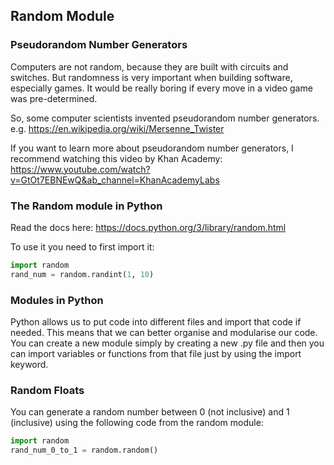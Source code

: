 ## Random Module
### Pseudorandom Number Generators

Computers are not random, because they are built with circuits and switches. But randomness is very important when building software, especially games. It would be really boring if every move in a video game was pre-determined.

So, some computer scientists invented pseudorandom number generators. e.g. https://en.wikipedia.org/wiki/Mersenne_Twister

If you want to learn more about pseudorandom number generators, I recommend watching this video by Khan Academy: https://www.youtube.com/watch?v=GtOt7EBNEwQ&ab_channel=KhanAcademyLabs

### The Random module in Python

Read the docs here: https://docs.python.org/3/library/random.html

To use it you need to first import it:

```python
import random
rand_num = random.randint(1, 10)
```
### Modules in Python
Python allows us to put code into different files and import that code if needed. This means that we can better organise and modularise our code.
You can create a new module simply by creating a new .py file and then you can import variables or functions from that file just by using the import keyword.
### Random Floats
You can generate a random number between 0 (not inclusive) and 1 (inclusive) using the following code from the random module:
```python
import random
rand_num_0_to_1 = random.random()
```